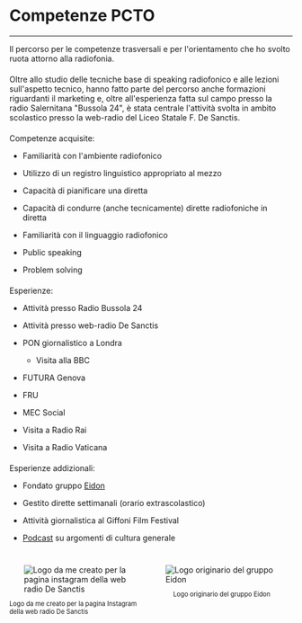 # Competenze PCTO

---

Il percorso per le competenze trasversali e per l'orientamento che ho svolto ruota attorno alla radiofonia.

<div style="margin-top: 20px"></div>

Oltre allo studio delle tecniche base di speaking radiofonico e alle lezioni sull'aspetto tecnico, hanno fatto parte del percorso anche formazioni riguardanti il marketing e, oltre all'esperienza fatta sul campo presso la radio Salernitana "Bussola 24", è stata centrale l'attività svolta in ambito scolastico presso la web-radio del Liceo Statale F. De Sanctis.

<div style="margin-top: 20px"></div>

Competenze acquisite:

- Familiarità con l'ambiente radiofonico

- Utilizzo di un registro linguistico appropriato al mezzo

- Capacità di pianificare una diretta

- Capacità di condurre (anche tecnicamente) dirette radiofoniche in diretta

- Familiarità con il linguaggio radiofonico

- Public speaking

- Problem solving

<div style="margin-top: 20px"></div>

Esperienze:

- Attività presso Radio Bussola 24

- Attività presso web-radio De Sanctis

- PON giornalistico a Londra

  - Visita alla BBC

- FUTURA Genova

- FRU

- MEC Social

- Visita a Radio Rai

- Visita a Radio Vaticana

<div style="margin-top: 20px"></div>

Esperienze addizionali:

- Fondato gruppo <a href="https://www.youtube.com/watch?v=oe0z6yz3V70&feature=youtu.be" target="_blank">Eidon</a>

- Gestito dirette settimanali (orario extrascolastico)

- Attività giornalistica al Giffoni Film Festival

- [Podcast](https://alessandropolverino.com/fingerculture) su argomenti di cultura generale

<div style="margin-top: 40px"></div>

<div class="multiple-imgCont" style="display: flex;">
  <div style="flex: 1; display: flex; flex-direction: column; align-items: center;">
  <img src="https://i.imgur.com/f9OUjjq.jpg" alt="Logo da me creato per la pagina instagram della web radio De Sanctis" style="max-width: 200px;">
  <p style="font-size: 0.7rem;">Logo da me creato per la pagina Instagram della web radio De Sanctis</p>
  </div>

<div style="margin-top: 20px"></div>

<div style="flex: 1; display: flex; flex-direction: column; align-items: center;">
  <img src="https://i.imgur.com/gJBFwVC.png" alt="Logo originario del gruppo Eidon" style="max-width: 200px;">
  <p style="font-size: 0.7rem;">Logo originario del gruppo Eidon</p>
</div>

</div>
